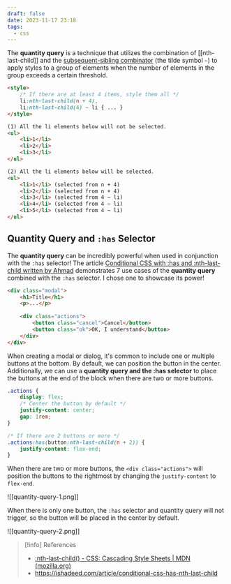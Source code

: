 ```yaml
---
draft: false
date: 2023-11-17 23:18
tags:
  - css
---
```


The **quantity query** is a technique that utilizes the combination of [[nth-last-child]] and the [subsequent-sibling combinator](https://developer.mozilla.org/en-US/docs/Web/CSS/Subsequent-sibling_combinator) (the tilde symbol `~`) to apply styles to a group of elements when the number of elements in the group exceeds a certain threshold.

```html
<style>
	/* If there are at least 4 items, style them all */
	li:nth-last-child(n + 4),
	li:nth-last-child(4) ~ li { ... }
</style>

(1) All the li elements below will not be selected.
<ul>
	<li>1</li>
	<li>2</li>
	<li>3</li>
</ul>

(2) All the li elements below will be selected.
<ul>
	<li>1</li> (selected from n + 4)
	<li>2</li> (selected from n + 4)
	<li>3</li> (selected from 4 ~ li)
	<li>4</li> (selected from 4 ~ li)
	<li>5</li> (selected from 4 ~ li)
</ul>
```

## Quantity Query and `:has` Selector
The **quantity query** can be incredibly powerful when used in conjunction with the `:has` selector! The article [Conditional CSS with :has and :nth-last-child written by Ahmad](https://ishadeed.com/article/conditional-css-has-nth-last-child) demonstrates 7 use cases of the **quantity query** combined with the `:has` selector. I chose one to showcase its power!

```html
<div class="modal">
	<h1>Title</h1>
	<p>...</p>
	
	<div class="actions">
		<button class="cancel">Cancel</button>
		<button class="ok">OK, I understand</button>
	</div>
</div>
```

When creating a modal or dialog, it's common to include one or multiple buttons at the bottom. By default, we can position the button in the center. Additionally, we can use a **quantity query and the :has selector** to place the buttons at the end of the block when there are two or more buttons.

```css
.actions {
	display: flex;
	/* Center the button by default */
	justify-content: center;
	gap: 1rem;
}

/* If there are 2 buttons or more */
.actions:has(button:nth-last-child(n + 2)) {
	justify-content: flex-end;
}
```

When there are two or more buttons, the `<div class="actions">` will position the buttons to the rightmost by changing the `justify-content` to `flex-end`.

![[quantity-query-1.png]]

When there is only one button, the `:has` selector and quantity query will not trigger, so the button will be placed in the center by default.

![[quantity-query-2.png]]

> [!info] References
> - [:nth-last-child() - CSS: Cascading Style Sheets | MDN (mozilla.org)](https://developer.mozilla.org/en-US/docs/Web/CSS/:nth-last-child#quantity_query)
> - https://ishadeed.com/article/conditional-css-has-nth-last-child
